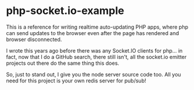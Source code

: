 # php-socket.io-example

This is a reference for writing realtime auto-updating PHP apps, where php can send updates to the browser even after the page has rendered and browser disconnected.

I wrote this years ago before there was any Socket.IO clients for php... in fact, now that I do a GitHub search, there still isn't, all the socket.io emitter projects out there do the same thing this does.

So, just to stand out, I give you the node server source code too.  All you need for this project is your own redis server for pub/sub!


